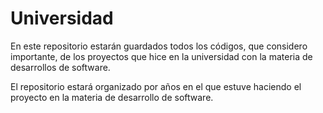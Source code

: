 # Universidad
En este repositorio estarán guardados todos los códigos, que considero importante, de los proyectos que hice en la universidad con la materia de desarrollos de software.

El repositorio estará organizado por años en el que estuve haciendo el proyecto en la materia de desarrollo de software.
